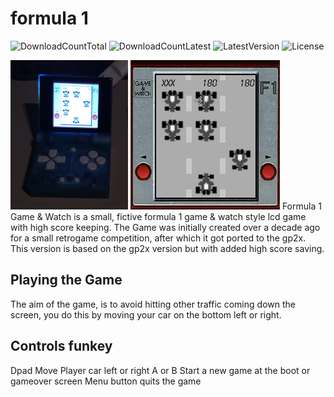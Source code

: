 # formula 1
![DownloadCountTotal](https://img.shields.io/github/downloads/joyrider3774/formula1_funkey/total?label=total%20downloads&style=plastic) ![DownloadCountLatest](https://img.shields.io/github/downloads/joyrider3774/formula1_funkey/latest/total?style=plastic) ![LatestVersion](https://img.shields.io/github/v/tag/joyrider3774/formula1_funkey?label=Latest%20version&style=plastic) ![License](https://img.shields.io/github/license/joyrider3774/formula1_funkey?style=plastic)

![screenshot 1](metadata/screenshot1.png) ![screenshot 2](metadata/screenshot2.png)
Formula 1 Game & Watch is a small, fictive formula 1 game & watch style lcd game with high score keeping. The Game was initially created over a decade ago for a small retrogame competition, after which it got ported to the gp2x. This version is based on the gp2x version but with added high score saving.


## Playing the Game
The aim of the game, is to avoid hitting other traffic coming down the screen, you do this by moving your car on the bottom left or right. 

## Controls funkey
Dpad Move Player car left or right
A or B Start a new game at the boot or gameover screen
Menu button quits the game

